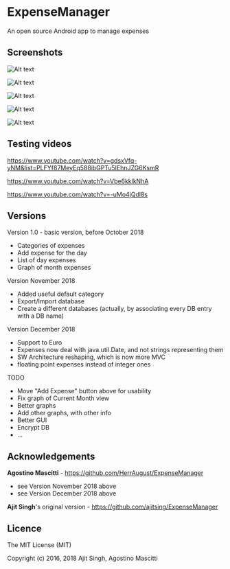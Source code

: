 # ExpenseManager
An open source Android app to manage expenses

## Screenshots

![Alt text](screenshots/expense_manager_home.jpg)

![Alt text](https://github.com/ajitsing/ScreenShots/blob/master/em_today.png)

![Alt text](https://github.com/ajitsing/ScreenShots/blob/master/em_navigation.png)

![Alt text](https://github.com/ajitsing/ScreenShots/blob/master/em_week.png)

![Alt text](https://github.com/ajitsing/ScreenShots/blob/master/em_month_graph.png)

## Testing videos
https://www.youtube.com/watch?v=gdsxVfq-yNM&list=PLFYf87MeyEq588ibGPTu5lEhnJZG6KsmR

https://www.youtube.com/watch?v=Vbe6kklkNhA

https://www.youtube.com/watch?v=-uMo4jQdl8s

## Versions
Version 1.0 - basic version, before October 2018
- Categories of expenses
- Add expense for the day
- List of day expenses
- Graph of month expenses

Version November 2018
- Added useful default category
- Export/Import database
- Create a different databases (actually, by associating every DB entry with a DB name)

Version December 2018
- Support to Euro
- Expenses now deal with java.util.Date, and not strings representing them
- SW Architecture reshaping, which is now more MVC
- floating point expenses instead of integer ones

TODO
- Move "Add Expense" button above for usability
- Fix graph of Current Month view
- Better graphs
- Add other graphs, with other info
- Better GUI
- Encrypt DB
- ...

## Acknowledgements
**Agostino Mascitti** - https://github.com/HerrAugust/ExpenseManager
- see Version November 2018 above
- see Version December 2018 above


**Ajit Singh**'s original version - https://github.com/ajitsing/ExpenseManager

## Licence

The MIT License (MIT)

Copyright (c) 2016, 2018 Ajit Singh, Agostino Mascitti
